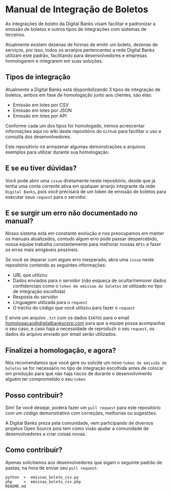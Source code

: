 # Manual de Integração de Boletos
As integrações de boleto da Digital Banks visam facilitar e padronizar a emissão de boletos e outros tipos de integrações com sistemas de terceiros.

Atualmente existem dezenas de formas de emitir um boleto, dezenas de serviços, por isso, todos os arranjos pertencentes a rede Digital Banks utilizam este padrão, facilitando para desenvolvedores e empresas homologarem e integrarem em suas soluções.

## Tipos de integração
Atualmente a Digital Banks está disponibilizando 3 tipos de integração de boletos, ambos em fase de homologação junto aos clientes, são elas:

* Emissão em lotes por CSV
* Emissão em lotes por JSON
* Emissão em lotes por API

Conforme cada um dos tipos for homologado, iremos acrescentar informações aqui no wiki deste repositório do `Github` para facilitar o uso e consulta dos desenvolvedores.

Este repositório irá armazenar algumas demonstrações e arquivos exemplos para utilizar durante sua homologação.

## E se eu tiver dúvidas?
Você pode abrir uma `issue` diretamente neste repositório, desde que já tenha uma conta corrente ativa em qualquer arranjo integrante da rede `Digital Banks`, pois você precisará de um token de emissão de boletos para executar seus `request` para o servidor.

## E se surgir um erro não documentado no manual?
Nosso sistema está em constante evolução e nos preocupamos em manter os manuais atualizados, contudo algum erro pode passar despercebido, nossa equipe trabalha constantemente para melhorar nossas `APIs` e fazer os erros mais amigáveis possíveis.

Se você se deparar com algum erro inesperado, abra uma `issue` neste repositório contendo as seguintes informações:

* URL que utilizou
* Dados enviados para o servidor (não esqueça de ocultar/remover dados confidenciais como o `token de emissao de boletos` se utilizado no tipo de integração escolhida)
* Resposta do servidor
* Linguagem utilizada para o `request`
* O trecho do código que você utilizou para fazer o `request`

E envie um arquivo `.txt` com os dados `EXATOS` para o email homologacao@digitalbankscorp.com para que a equipe possa acompanhar o seu caso, e caso haja a necessidade de reproduzir o seu `request`, os dados do arquivo enviado por email serão utilizados.

## Finalizei a homologação, e agora?
Nós recomendamos que você gere ou solicite um novo `token de emissão de boletos` se for necessário no tipo de integração escolhida antes de colocar em produção para que não haja riscos de durante o desenvolvimento alguém ter comprometido o seu `token`

## Posso contribuir?
Sim! Se você desejar, poderá fazer um `pull request` para este repositório com um código demonstrativo com correções, melhorias ou sugestões.

A Digital Banks preza pela comunidade, vem participando de diversos projetos Open Source pois tem como visão ajudar a comunidade de desenvolvedores a criar coisas novas.

## Como contribuir?
Apenas solicitamos aos desenvolvedores que sigam o seguinte padrão de pastas, na hora de enviar seu `pull request`:

```shell
python  >  emissao_boleto_csv.py
php     >  emissao_boleto_csv.php
README.md
```
